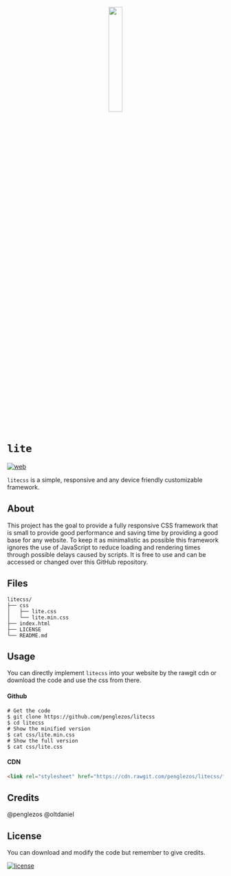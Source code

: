 <p align="center">
  <img src="https://camo.githubusercontent.com/3e840fb4f8d8f3d88e4f5bd03bdf3192e21240ea/687474703a2f2f692e696d6775722e636f6d2f346633496978352e706e67" width="25%">
</p>

# `lite`

[![web](https://img.shields.io/badge/preview-web-brightgreen.svg)](https://penglezos.com/litecss)

`litecss` is a simple, responsive and any device friendly customizable framework.

## About

This project has the goal to provide a fully responsive CSS framework that is small to provide good performance and saving time by providing a good base for any website. To keep it as minimalistic as possible this framework ignores the use of JavaScript to reduce loading and rendering times through possible delays caused by scripts. It is free to use and can be accessed or changed over this GitHub repository.

## Files

```
litecss/
├── css
│   ├── lite.css
│   └── lite.min.css
├── index.html
├── LICENSE
└── README.md
```

## Usage

You can directly implement `litecss` into your website by the rawgit cdn or download the code and use the css from there.

#### Github

```shell
# Get the code
$ git clone https://github.com/penglezos/litecss
$ cd litecss
# Show the minified version
$ cat css/lite.min.css
# Show the full version
$ cat css/lite.css
```

#### CDN

```html
<link rel="stylesheet" href="https://cdn.rawgit.com/penglezos/litecss/f850e1ea/css/lite.min.css">
```

## Credits
@penglezos
@oltdaniel

## License

You can download and modify the code but remember to give credits.

[![license](https://img.shields.io/badge/license-MIT-blue.svg)](https://github.com/penglezos/litecss/blob/master/LICENSE)
